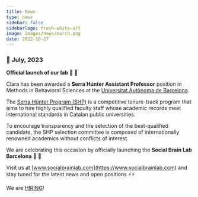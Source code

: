 ```yaml
---
title: News
type: news
sidebar: false
sidebarlogo: fresh-white-alt
image: images/news/march.png
date: 2022-10-27
---
```



### 📌 July, 2023


**Official launch of our lab** 🚀 🚀 

Clara has been awarded a **Serra Húnter Assistant Professor** position in Methods in Behavioral Sciences at the [Universitat Autònoma de Barcelona](https://www.uab.cat/es/psicobiologia-metodologia-ciencias-salud).

The [Serra Húnter Program (SHP)](https://serrahunter.gencat.cat/en/inici/) is a competitive tenure-track program that aims to hire highly qualified faculty staff whose academic records meet international standards in Catalan public universities. 

To encourage transparency and the selection of the best-qualified candidate, the SHP selection committee is composed of internationally renowned academics without conflicts of interest.

We are celebrating this occasion by officially launching the **Social Brain Lab Barcelona** 🎉 🎉 

Visit us at [www.socialbrainlab.com](https://www.socialbrainlab.com) and stay tuned for the latest news and open positions ⚡⚡ 

We are [HIRING](https://socialbrainlab.com/joinus/)!

